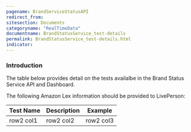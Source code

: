 ```yaml
---
pagename: BrandServiceStatusAPI
redirect_from:
sitesection: Documents
categoryname: "RealTimeData"
documentname: BrandStatusService_test-details
permalink: BrandStatusService_test-details.html
indicator:
---
```


### Introduction

The table below provides detail on the tests availalbe in the Brand Status Service API and Dashboard. 

The following Amazon Lex information should be provided to LivePerson:

<table>
  <thead>
    <tr>
    <th>Test Name</th>
    <th>Description</th>
    <th>Example</th>
    </tr>
  </thead>
  <tbody>
  <tr>
    <td>row2 col1</td>
    <td>row2 col2</td>
    <td>row2 col3</td>
  </tr>
 </tbody>
</table>

